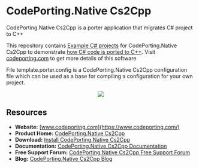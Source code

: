 ﻿# CodePorting.Native Cs2Cpp

CodePorting.Native Cs2Cpp is a porter application that migrates C# project to C++

This repository contains [Example C# projects](https://github.com/codeporting-native/codePorting-native-cs2cpp) for CodePorting.Native Cs2Cpp to demonstrate [how C# code is ported to C++](https://wiki.codeporting.com/native/cs2cpp/getting-started/). Visit [codeporting.com](https://www.codeporting.com/) to get more details of this software

File template.porter.config is a CodePorting.Native Cs2Cpp configuration file which can be used as a base for compiling a configuration for your own project.

<p align="center">

  <a title="Download complete sample C# projects code to test codeporting for C++" href="https://github.com/codeporting-native/codeporting-native-cs2cpp/archive/master.zip">
	<img src="https://raw.github.com/AsposeExamples/java-examples-dashboard/master/images/downloadZip-Button-Large.png" />
  </a>
</p>

## Resources

+ **Website:** [www.codeporting.com](https://www.codeporting.com/)
+ **Product Home:** [CodePorting.Native Cs2Cpp](https://products.codeporting.com/native)
+ **Download:** [Install CodePorting.Native Cs2Cpp](https://downloads.codeporting.com/)
+ **Documentation:** [CodePorting.Native Cs2Cpp Documentation](https://wiki.codeporting.com/native/)
+ **Free Support Forum:** [CodePorting.Native Cs2Cpp Free Support Forum](https://forum.codeporting.com/)
+ **Blog:** [CodePorting.Native Cs2Cpp Blog](https://blog.codeporting.com/)
